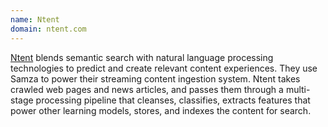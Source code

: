 ```yaml
---
name: Ntent
domain: ntent.com
---
```

<!--
   Licensed to the Apache Software Foundation (ASF) under one or more
   contributor license agreements.  See the NOTICE file distributed with
   this work for additional information regarding copyright ownership.
   The ASF licenses this file to You under the Apache License, Version 2.0
   (the "License"); you may not use this file except in compliance with
   the License.  You may obtain a copy of the License at

       http://www.apache.org/licenses/LICENSE-2.0

   Unless required by applicable law or agreed to in writing, software
   distributed under the License is distributed on an "AS IS" BASIS,
   WITHOUT WARRANTIES OR CONDITIONS OF ANY KIND, either express or implied.
   See the License for the specific language governing permissions and
   limitations under the License.
-->

<a class="external-link" href="http://www.ntent.com" rel="nofollow">Ntent</a> blends semantic search with natural language processing technologies to predict and create relevant content experiences.  They use Samza to power their streaming content ingestion system. Ntent takes crawled web pages and news articles, and passes them through a multi-stage processing pipeline that cleanses, classifies, extracts features that power other learning models, stores, and indexes the content for search.